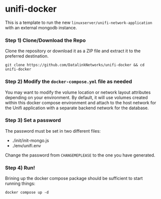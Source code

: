 # unifi-docker

This is a template to run the new `linuxserver/unifi-network-application` with an external mongodb instance.


### Step 1) Clone/Download the Repo
Clone the repository or download it as a ZIP file and extract it to the preferred destination.

    git clone https://github.com/DatalinkNetworks/unifi-docker && cd unifi-docker

### Step 2) Modify the `docker-compose.yml` file as needed
You may want to modify the volume location or network layout attributes depending on your environment. By default, it will use volumes created within this docker compose environment and attach to the host network for the Unifi application with a separate backend network for the database.

### Step 3) Set a password

The password must be set in two different files:
 - ./init/init-mongo.js
 - ./env/unifi.env

Change the password from `CHANGEMEPLEASE` to the one you have generated.

### Step 4) Run!

Brining up the docker compose package should be sufficient to start running things:

    docker compose up -d

